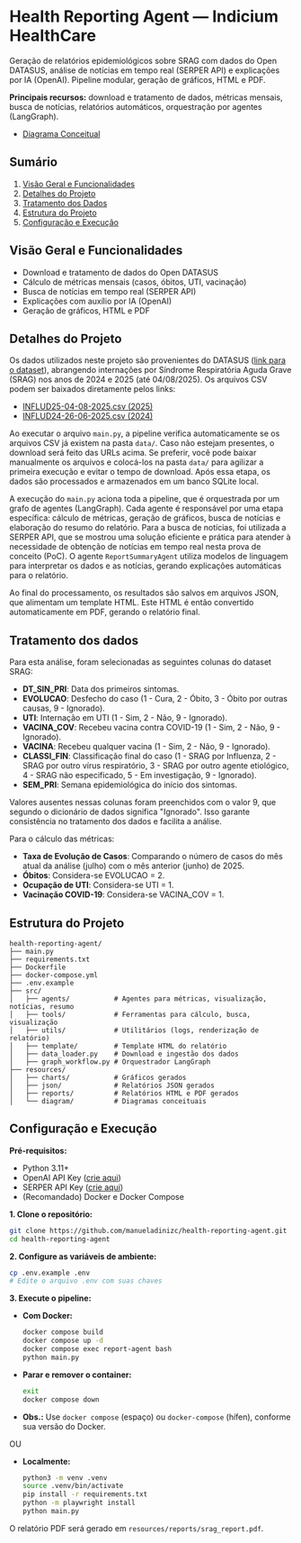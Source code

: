 
# Health Reporting Agent — Indicium HealthCare


Geração de relatórios epidemiológicos sobre SRAG com dados do Open DATASUS, análise de notícias em tempo real (SERPER API) e explicações por IA (OpenAI). Pipeline modular, geração de gráficos, HTML e PDF.

**Principais recursos:** download e tratamento de dados, métricas mensais, busca de notícias, relatórios automáticos, orquestração por agentes (LangGraph).

- [Diagrama Conceitual](resources/diagram/conceptual_diagram.png)


## Sumário
1. [Visão Geral e Funcionalidades](#visão-geral-e-funcionalidades)
2. [Detalhes do Projeto](#detalhes-do-projeto)
3. [Tratamento dos Dados](#tratamento-dos-dados)
4. [Estrutura do Projeto](#estrutura-do-projeto)
5. [Configuração e Execução](#configuração-e-execução)


## Visão Geral e Funcionalidades

- Download e tratamento de dados do Open DATASUS
- Cálculo de métricas mensais (casos, óbitos, UTI, vacinação)
- Busca de notícias em tempo real (SERPER API)
- Explicações com auxílio por IA (OpenAI)
- Geração de gráficos, HTML e PDF


## Detalhes do Projeto

Os dados utilizados neste projeto são provenientes do DATASUS ([link para o dataset](https://opendatasus.saude.gov.br/dataset/srag-2021-a-2024)), abrangendo internações por Síndrome Respiratória Aguda Grave (SRAG) nos anos de 2024 e 2025 (até 04/08/2025). Os arquivos CSV podem ser baixados diretamente pelos links:

- [INFLUD25-04-08-2025.csv (2025)](https://s3.sa-east-1.amazonaws.com/ckan.saude.gov.br/SRAG/2025/INFLUD25-04-08-2025.csv)
- [INFLUD24-26-06-2025.csv (2024)](https://s3.sa-east-1.amazonaws.com/ckan.saude.gov.br/SRAG/2024/INFLUD24-26-06-2025.csv)

Ao executar o arquivo `main.py`, a pipeline verifica automaticamente se os arquivos CSV já existem na pasta `data/`. Caso não estejam presentes, o download será feito das URLs acima. Se preferir, você pode baixar manualmente os arquivos e colocá-los na pasta `data/` para agilizar a primeira execução e evitar o tempo de download. Após essa etapa, os dados são processados e armazenados em um banco SQLite local.

A execução do `main.py` aciona toda a pipeline, que é orquestrada por um grafo de agentes (LangGraph). Cada agente é responsável por uma etapa específica: cálculo de métricas, geração de gráficos, busca de notícias e elaboração do resumo do relatório. Para a busca de notícias, foi utilizada a SERPER API, que se mostrou uma solução eficiente e prática para atender à necessidade de obtenção de notícias em tempo real nesta prova de conceito (PoC). O agente `ReportSummaryAgent` utiliza modelos de linguagem para interpretar os dados e as notícias, gerando explicações automáticas para o relatório.

Ao final do processamento, os resultados são salvos em arquivos JSON, que alimentam um template HTML. Este HTML é então convertido automaticamente em PDF, gerando o relatório final.


## Tratamento dos dados

Para esta análise, foram selecionadas as seguintes colunas do dataset SRAG:

- **DT_SIN_PRI**: Data dos primeiros sintomas.
- **EVOLUCAO**: Desfecho do caso (1 - Cura, 2 - Óbito, 3 - Óbito por outras causas, 9 - Ignorado).
- **UTI**: Internação em UTI (1 - Sim, 2 - Não, 9 - Ignorado).
- **VACINA_COV**: Recebeu vacina contra COVID-19 (1 - Sim, 2 - Não, 9 - Ignorado).
- **VACINA**: Recebeu qualquer vacina (1 - Sim, 2 - Não, 9 - Ignorado).
- **CLASSI_FIN**: Classificação final do caso (1 - SRAG por Influenza, 2 - SRAG por outro vírus respiratório, 3 - SRAG por outro agente etiológico, 4 - SRAG não especificado, 5 - Em investigação, 9 - Ignorado).
- **SEM_PRI**: Semana epidemiológica do início dos sintomas.

Valores ausentes nessas colunas foram preenchidos com o valor 9, que segundo o dicionário de dados significa "Ignorado". Isso garante consistência no tratamento dos dados e facilita a análise.

Para o cálculo das métricas:
- **Taxa de Evolução de Casos**: Comparando o número de casos do mês atual da análise (julho) com o mês anterior (junho) de 2025.
- **Óbitos**: Considera-se EVOLUCAO = 2.
- **Ocupação de UTI**: Considera-se UTI = 1.
- **Vacinação COVID-19**: Considera-se VACINA_COV = 1.


## Estrutura do Projeto

```
health-reporting-agent/
├── main.py
├── requirements.txt
├── Dockerfile
├── docker-compose.yml
├── .env.example
├── src/
│   ├── agents/           # Agentes para métricas, visualização, notícias, resumo
│   ├── tools/            # Ferramentas para cálculo, busca, visualização
│   ├── utils/            # Utilitários (logs, renderização de relatório)
│   ├── template/         # Template HTML do relatório
│   ├── data_loader.py    # Download e ingestão dos dados
│   ├── graph_workflow.py # Orquestrador LangGraph
├── resources/
│   ├── charts/           # Gráficos gerados
│   ├── json/             # Relatórios JSON gerados
│   ├── reports/          # Relatórios HTML e PDF gerados
│   └── diagram/          # Diagramas conceituais
```


## Configuração e Execução

**Pré-requisitos:**
- Python 3.11+
- OpenAI API Key ([crie aqui](https://platform.openai.com))
- SERPER API Key ([crie aqui](https://serper.dev/))
- (Recomandado) Docker e Docker Compose

**1. Clone o repositório:**
```bash
git clone https://github.com/manueladinizc/health-reporting-agent.git
cd health-reporting-agent
```

**2. Configure as variáveis de ambiente:**

```bash
cp .env.example .env
# Edite o arquivo .env com suas chaves
```

**3. Execute o pipeline:**

- **Com Docker:**
	```bash
	docker compose build
	docker compose up -d
	docker compose exec report-agent bash
	python main.py
	```
	
- **Parar e remover o container:**
	```bash
	exit
	docker compose down
	```

- **Obs.:** Use `docker compose` (espaço) ou `docker-compose` (hífen), conforme sua versão do Docker.

OU

- **Localmente:**
	```bash
	python3 -m venv .venv
	source .venv/bin/activate
	pip install -r requirements.txt
	python -m playwright install
	python main.py
	```

O relatório PDF será gerado em `resources/reports/srag_report.pdf`.

